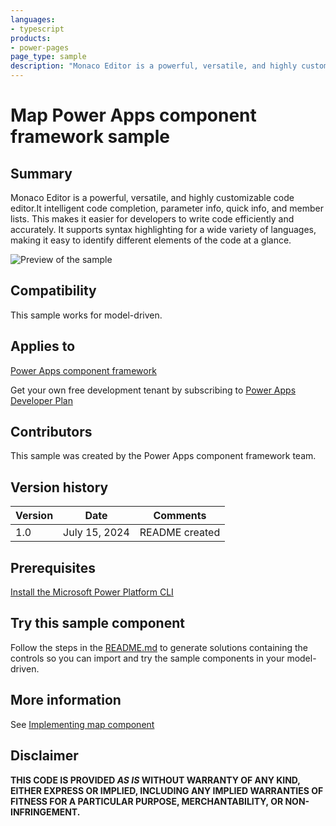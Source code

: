 ```yaml
---
languages:
- typescript
products:
- power-pages
page_type: sample
description: "Monaco Editor is a powerful, versatile, and highly customizable code editor.It intelligent code completion, parameter info, quick info, and member lists. This makes it easier for developers to write code efficiently and accurately. It supports syntax highlighting for a wide variety of languages, making it easy to identify different elements of the code at a glance."
---
```

# Map Power Apps component framework sample

## Summary

Monaco Editor is a powerful, versatile, and highly customizable code editor.It intelligent code completion, parameter info, quick info, and member lists. This makes it easier for developers to write code efficiently and accurately. It supports syntax highlighting for a wide variety of languages, making it easy to identify different elements of the code at a glance.


![Preview of the sample](TODO)

## Compatibility

This sample works for model-driven.

## Applies to

[Power Apps component framework](https://learn.microsoft.com/power-apps/developer/component-framework/overview)

Get your own free development tenant by subscribing to [Power Apps Developer Plan](https://learn.microsoft.com/power-platform/developer/plan)

## Contributors

This sample was created by the Power Apps component framework team.

## Version history

Version|Date|Comments
-------|----|--------
1.0|July 15, 2024|README created

## Prerequisites

[Install the Microsoft Power Platform CLI](https://learn.microsoft.com/power-platform/developer/cli/introduction)

## Try this sample component

Follow the steps in the [README.md](../README.md) to generate solutions containing the controls so you can import and try the sample components in your model-driven.

## More information

See [Implementing map component](TODO)

## Disclaimer

**THIS CODE IS PROVIDED *AS IS* WITHOUT WARRANTY OF ANY KIND, EITHER EXPRESS OR IMPLIED, INCLUDING ANY IMPLIED WARRANTIES OF FITNESS FOR A PARTICULAR PURPOSE, MERCHANTABILITY, OR NON-INFRINGEMENT.**
